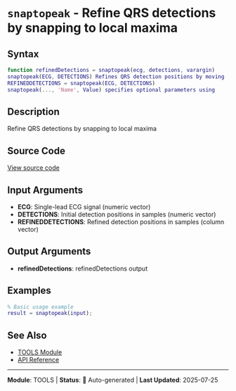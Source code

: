 # `snaptopeak` - Refine QRS detections by snapping to local maxima

## Syntax

```matlab
function refinedDetections = snaptopeak(ecg, detections, varargin)
snaptopeak(ECG, DETECTIONS) Refines QRS detection positions by moving
REFINEDDETECTIONS = snaptopeak(ECG, DETECTIONS)
snaptopeak(..., 'Name', Value) specifies optional parameters using
```

## Description

Refine QRS detections by snapping to local maxima

## Source Code

[View source code](../../../src/tools/snaptopeak.m)

## Input Arguments

- **ECG**: Single-lead ECG signal (numeric vector)
- **DETECTIONS**: Initial detection positions in samples (numeric vector)
- **REFINEDDETECTIONS**: Refined detection positions in samples (column vector)

## Output Arguments

- **refinedDetections**: refinedDetections output

## Examples

```matlab
% Basic usage example
result = snaptopeak(input);
```

## See Also

- [TOOLS Module](README.md)
- [API Reference](../README.md)

---

**Module**: TOOLS | **Status**: 🔄 Auto-generated | **Last Updated**: 2025-07-25
